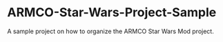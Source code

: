 # ARMCO-Star-Wars-Project-Sample
A sample project on how to organize the ARMCO Star Wars Mod project.
